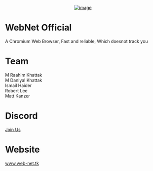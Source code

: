 <p align="center">
<a href='https://postimg.cc/image/nebgk761n/' target='_blank'><img src='https://s9.postimg.cc/nebgk761n/image.png' border='0' alt='image'/></a>
</p>

# WebNet Official

A Chromium Web Browser, Fast and reliable, Which doesnot track you

# Team

M Raahim Khattak<br>
M Daniyal Khattak<br>
Ismail Haider<br>
Robert Lee<br>
Matt Kanzer

# Discord

<a href="https://discord.gg/kGq4Qtx">Join Us</a>

# Website

<a href="http://www.web-net.tk">www.web-net.tk</a>

